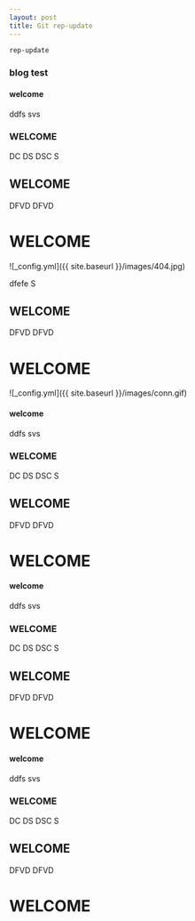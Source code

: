 ```yaml
---
layout: post
title: Git rep-update
---
```


```bash
rep-update
```
### blog test

####   welcome
ddfs
svs


### WELCOME
DC
DS
DSC
S
## WELCOME

DFVD
DFVD

# WELCOME

![_config.yml]({{ site.baseurl }}/images/404.jpg)


dfefe
S
## WELCOME

DFVD
DFVD

# WELCOME


![_config.yml]({{ site.baseurl }}/images/conn.gif)


####   welcome
ddfs
svs


### WELCOME
DC
DS
DSC
S
## WELCOME

DFVD
DFVD

# WELCOME


####   welcome
ddfs
svs


### WELCOME
DC
DS
DSC
S
## WELCOME

DFVD
DFVD

# WELCOME
####   welcome
ddfs
svs


### WELCOME
DC
DS
DSC
S
## WELCOME

DFVD
DFVD

# WELCOME
